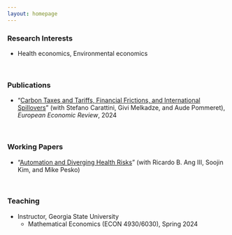 ```yaml
---
layout: homepage
---
```

<!--
## About Me

I am a Ph.D. student at ...
-->

### Research Interests

- Health economics, Environmental economics

<br>

### Publications

- “[Carbon Taxes and Tariffs, Financial Frictions, and International Spillovers](https://www.sciencedirect.com/science/article/pii/S0014292124002125)” (with Stefano Carattini, Givi Melkadze, and Aude Pommeret), *European Economic Review*, 2024

<br>

### Working Papers

- “[Automation and Diverging Health Risks](https://giseong-kim.github.io/assets/files/AKKP_2025.pdf)” (with Ricardo B. Ang III, Soojin Kim, and Mike Pesko) 

<br>

### Teaching

- Instructor, Georgia State University
  - Mathematical Economics (ECON 4930/6030), Spring 2024
  
<!--h4 style="margin:0 10px 0;">Instructor, Georgia State University</h4>
<ul style="margin:0 0 5px;">
  <li><autocolor>Mathematical Economics (ECON 4930/6030): Spring 2024</autocolor></li>
</ul>
<!--
{% include_relative _includes/services.md %}
-->
